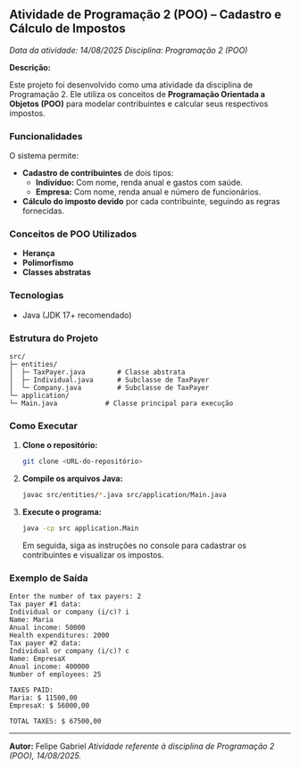 ## Atividade de Programação 2 (POO) – Cadastro e Cálculo de Impostos

*Data da atividade: 14/08/2025*
*Disciplina: Programação 2 (POO)*

**Descrição:**

Este projeto foi desenvolvido como uma atividade da disciplina de Programação 2. Ele utiliza os conceitos de **Programação Orientada a Objetos (POO)** para modelar contribuintes e calcular seus respectivos impostos.

### Funcionalidades

O sistema permite:

* **Cadastro de contribuintes** de dois tipos:
    * **Indivíduo:** Com nome, renda anual e gastos com saúde.
    * **Empresa:** Com nome, renda anual e número de funcionários.
* **Cálculo do imposto devido** por cada contribuinte, seguindo as regras fornecidas.

### Conceitos de POO Utilizados

* **Herança**
* **Polimorfismo**
* **Classes abstratas**

### Tecnologias

* Java (JDK 17+ recomendado)

### Estrutura do Projeto

```
src/
├─ entities/
│  ├─ TaxPayer.java        # Classe abstrata
│  ├─ Individual.java      # Subclasse de TaxPayer
│  └─ Company.java         # Subclasse de TaxPayer
└─ application/
└─ Main.java            # Classe principal para execução
```


### Como Executar

1.  **Clone o repositório:**
    ```bash
    git clone <URL-do-repositório>
    ```

2.  **Compile os arquivos Java:**
    ```bash
    javac src/entities/*.java src/application/Main.java
    ```

3.  **Execute o programa:**
    ```bash
    java -cp src application.Main
    ```
    Em seguida, siga as instruções no console para cadastrar os contribuintes e visualizar os impostos.

### Exemplo de Saída
```
Enter the number of tax payers: 2
Tax payer #1 data:
Individual or company (i/c)? i
Name: Maria
Anual income: 50000
Health expenditures: 2000
Tax payer #2 data:
Individual or company (i/c)? c
Name: EmpresaX
Anual income: 400000
Number of employees: 25

TAXES PAID:
Maria: $ 11500,00
EmpresaX: $ 56000,00

TOTAL TAXES: $ 67500,00
```


---

**Autor:** Felipe Gabriel
*Atividade referente à disciplina de Programação 2 (POO), 14/08/2025.*
